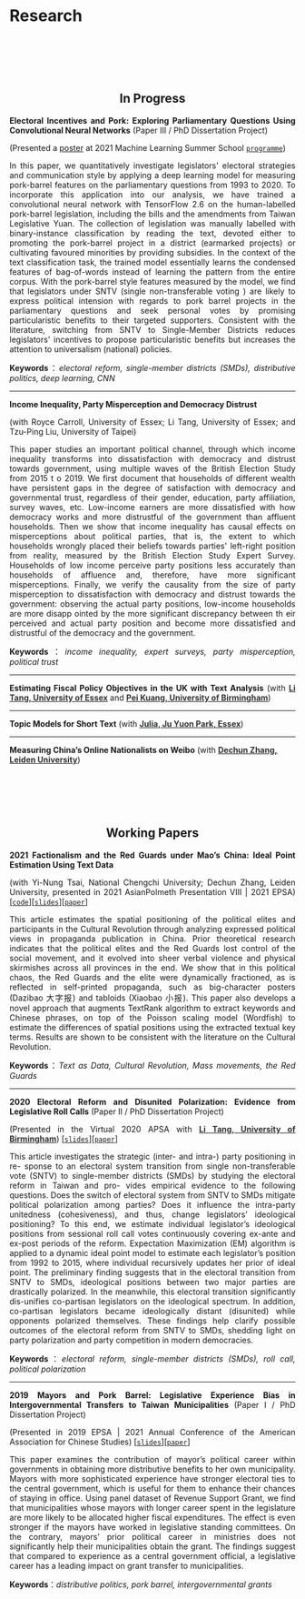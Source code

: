# Research


<br/><br/><br/><br/>


<div style="text-align: center">


## In Progress
</div>

<div style="text-align: justify">

**Electoral Incentives and Pork: Exploring Parliamentary Questions Using Convolutional Neural Networks** (Paper III / PhD Dissertation Project)

(Presented a [poster](https://github.com/davidycliao/elp) at 2021 Machine Learning Summer School [`programme`](https://aintu.org/mlss2021/landing-page/))

In this paper, we quantitatively investigate legislators' electoral strategies and communication style by applying a deep learning model for measuring pork-barrel features on the parliamentary questions from 1993 to 2020.  To incorporate this application into our analysis, we have trained a convolutional neural network with TensorFlow 2.6 on the human-labelled pork-barrel legislation, including the bills and the amendments from Taiwan Legislative Yuan. The collection of legislation was manually labelled with binary-instance classification by reading the text, devoted either to promoting the pork-barrel project in a district (earmarked projects) or cultivating favoured minorities by providing subsidies. In the context of the text classification task, the trained model essentially learns the condensed features of bag-of-words instead of learning the pattern from the entire corpus. With the pork-barrel style features measured by the model, we find that legislators under SNTV (single non-transferable voting ) are likely to express political intension with regards to pork barrel projects in the parliamentary questions and seek personal votes by promising particularistic benefits to their targeted supporters. Consistent with the literature, switching from SNTV to Single-Member Districts reduces legislators' incentives to propose particularistic benefits but increases the attention to universalism (national) policies.

**Keywords**：*electoral reform, single-member districts (SMDs), distributive politics, deep learning, CNN*


</div>


----

<div style="text-align: justify">

**Income Inequality, Party Misperception and Democracy Distrust** 

(with Royce Carroll, University of Essex; Li Tang, University of Essex; and  Tzu-Ping Liu, University of Taipei)

This paper studies an important political channel, through which income inequality transforms into dissatisfaction with democracy and distrust towards government, using multiple waves of the British Election Study from 2015 t o 2019. We first document that households of different wealth have persistent gaps in the degree of satisfaction with democracy and governmental trust, regardless of their gender, education, party affiliation, survey waves, etc. Low-income earners are more dissatisfied with how democracy works and more distrustful of the government than affluent households. Then we show that income inequality has causal effects on misperceptions about political parties, that is, the extent to which households wrongly placed their beliefs towards parties' left-right position from reality, measured by the British Election Study Expert Survey. Households of low income perceive party positions less accurately than households of affluence and, therefore, have more significant misperceptions. Finally, we verify the causality from the size of party misperception to dissatisfaction with democracy and distrust towards the government: observing the actual party positions, low-income households are more disapp ointed by the more significant discrepancy between th eir perceived and actual party position and become more dissatisfied and distrustful of the democracy and the government.

**Keywords**：*income inequality, expert surveys, party misperception, political trust*

</div>

---

<div style="text-align: justify">

**Estimating Fiscal Policy Objectives in the UK with Text Analysis** (with [<span style="color:#323434"> **Li Tang, University of Essex**</span>](https://sites.google.com/view/litang2020) and [<span style="color:#323434"> **Pei Kuang, University of Birmingham**</span>](https://sites.google.com/site/peikuang2011/research?authuser=0))


</div>

---

<div style="text-align: justify">

**Topic Models for Short Text** (with [<span style="color:#323434"> **Julia, Ju Yuon Park, Essex**</span>](http://www.juyeonpark.com/research.html))

</div>

---

**Measuring China’s Online Nationalists on Weibo** (with [<span style="color:#323434"> **Dechun Zhang, Leiden University**</span>](https://www.universiteitleiden.nl/en/staffmembers/dechun-zhang#tab-1))




<br/><br/>

<br/>

<div style="text-align: center">

## Working Papers

</div>


<div style="text-align: justify">

**2021 Factionalism and the Red Guards under Mao’s China: Ideal Point Estimation Using Text Data** 

(with Yi-Nung Tsai, National Chengchi University; Dechun Zhang, Leiden University, presented in 2021 AsianPolmeth Presentation VIII | 2021 EPSA) [[`code`](https://github.com/davidycliao/redguards)][[`slides`]()][[`paper`]()]

This article estimates the spatial positioning of the political elites and participants in the Cultural Revolution through analyzing expressed political views in propaganda publication in China. Prior theoretical research indicates that the political elites and the Red Guards lost control of the social movement, and it evolved into sheer verbal violence and physical skirmishes across all provinces in the end. We show that in this political chaos, the Red Guards and the elite were dynamically fractioned, as is reflected in self-printed propaganda, such as big-character posters (Dazibao 大字报) and tabloids (Xiaobao 小报). This paper also develops a novel approach that augments TextRank algorithm to extract keywords and Chinese phrases, on top of the Poisson scaling model (Wordfish) to estimate the differences of spatial positions using the extracted textual key terms. Results are shown to be consistent with the literature on the Cultural Revolution.

**Keywords**：*Text as Data, Cultural Revolution, Mass movements, the Red Guards*
</div>

---


<div style="text-align: justify">

**2020 Electoral Reform and Disunited Polarization: Evidence from Legislative Roll Calls** (Paper II / PhD Dissertation Project)

(Presented in the Virtual 2020 APSA with [<span style="color:#323434"> **Li Tang, University of Birmingham**</span>](https://sites.google.com/view/litang2020)) [[`slides`](https://raw.githack.com/davidycliao/erdp/master/slides/slides.html#1)][[`paper`](https://raw.githack.com/davidycliao/erdp/master/paper/David-YCLIAO-POPE-Feb-24.pdf)]

This article investigates the strategic (inter- and intra-) party positioning in re- sponse to an electoral system transition from single non-transferable vote (SNTV) to single-member districts (SMDs) by studying the electoral reform in Taiwan and pro- vides empirical evidence to the following questions. Does the switch of electoral system from SNTV to SMDs mitigate political polarization among parties? Does it influence the intra-party unitedness (cohesiveness), and thus, change legislators’ ideological positioning? To this end, we estimate individual legislator’s ideological positions from sessional roll call votes continuously covering ex-ante and ex-post periods of the reform. Expectation Maximization (EM) algorithm is applied to a dynamic ideal point model to estimate each legislator’s position from 1992 to 2015, where individual recursively updates her prior of ideal point. The preliminary finding suggests that in the electoral transition from SNTV to SMDs, ideological positions between two major parties are drastically polarized. In the meanwhile, this electoral transition significantly dis-unifies co-partisan legislators on the ideological spectrum. In addition, co-partisan legislators became ideologically distant (disunited) while opponents polarized themselves. These findings help clarify possible outcomes of the electoral reform from SNTV to SMDs, shedding light on party polarization and party competition in modern democracies.

**Keywords**：*electoral reform, single-member districts (SMDs), roll call, political polarization*
</div>

---

<div style="text-align: justify">


**2019 Mayors and Pork Barrel: Legislative Experience Bias in Intergovernmental Transfers to Taiwan Municipalities** (Paper I / PhD Dissertation Project) 

(Presented in 2019 EPSA | 2021 Annual Conference of the American Association for Chinese Studies) [[`slides`](https://raw.githack.com/davidycliao/pcpb/main/slides/slides.pdf)][[`paper`](https://raw.githack.com/davidycliao/pcpb/main/paper/Mayors_and_Pork_Barrel.pdf)]

This paper examines the contribution of mayor’s political career within governments in obtaining more distributive benefits to her own municipality. Mayors with more sophisticated experience have stronger electoral ties to the central government, which is useful for them to enhance their chances of staying in office. Using panel dataset of Revenue Support Grant, we find that municipalities whose mayors with longer career spent in the legislature are more likely to be allocated higher fiscal expenditures. The effect is even stronger if the mayors have worked in legislative standing committees. On the contrary, mayors’ prior political career in ministries does not significantly help their municipalities obtain the grant. The findings suggest that compared to experience as a central government official, a legislative career has a leading impact on grant transfer to municipalities.

**Keywords**：*distributive politics, pork barrel, intergovernmental grants*

</div>






